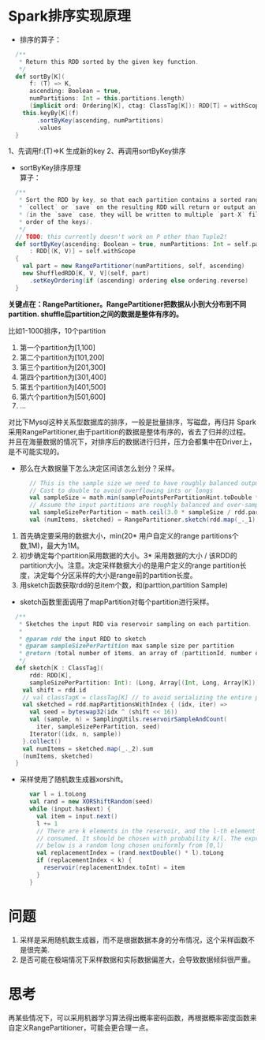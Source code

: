 # Spark排序实现原理

* 排序的算子：
```scala
  /**
   * Return this RDD sorted by the given key function.
   */
  def sortBy[K](
      f: (T) => K,
      ascending: Boolean = true,
      numPartitions: Int = this.partitions.length)
      (implicit ord: Ordering[K], ctag: ClassTag[K]): RDD[T] = withScope {
    this.keyBy[K](f)
        .sortByKey(ascending, numPartitions)
        .values
  }

```

1、先调用f:(T)=>K 生成新的key
2、再调用sortByKey排序

* sortByKey排序原理  
算子：
```scala
  /**
   * Sort the RDD by key, so that each partition contains a sorted range of the elements. Calling
   * `collect` or `save` on the resulting RDD will return or output an ordered list of records
   * (in the `save` case, they will be written to multiple `part-X` files in the filesystem, in
   * order of the keys).
   */
  // TODO: this currently doesn't work on P other than Tuple2!
  def sortByKey(ascending: Boolean = true, numPartitions: Int = self.partitions.length)
      : RDD[(K, V)] = self.withScope
  {
    val part = new RangePartitioner(numPartitions, self, ascending)
    new ShuffledRDD[K, V, V](self, part)
      .setKeyOrdering(if (ascending) ordering else ordering.reverse)
  }
```

**关键点在：RangePartitioner。RangePartitioner把数据从小到大分布到不同partition.
shuffle后partition之间的数据是整体有序的。**

比如1-1000排序，10个partition  

1. 第一个partition为[1,100]  
2. 第二个partition为[101,200]  
3. 第三个partition为[201,300]
4. 第四个partition为[301,400]
5. 第五个partition为[401,500]
6. 第六个partition为[501,600]
7. ...

对比下Mysql这种关系型数据库的排序，一般是批量排序，写磁盘，再归并
Spark采用RangePartitioner,由于partition的数据是整体有序的，省去了归并的过程。
并且在海量数据的情况下，对排序后的数据进行归并，压力会都集中在Driver上，是不可能实现的。


* 那么在大数据量下怎么决定区间该怎么划分？采样。
```scala
      // This is the sample size we need to have roughly balanced output partitions, capped at 1M.
      // Cast to double to avoid overflowing ints or longs
      val sampleSize = math.min(samplePointsPerPartitionHint.toDouble * partitions, 1e6)
      // Assume the input partitions are roughly balanced and over-sample a little bit.
      val sampleSizePerPartition = math.ceil(3.0 * sampleSize / rdd.partitions.length).toInt
      val (numItems, sketched) = RangePartitioner.sketch(rdd.map(_._1), sampleSizePerPartition)
```

1. 首先确定要采用的数据大小，min(20* 用户自定义的range partitions个数,1M)，最大为1M。
2. 初步确定每个partition采用数据的大小。3* 采用数据的大小 / 该RDD的partition大小。注意。决定采样数据大小的是用户定义的range partition长度，决定每个分区采样的大小是range前的partition长度。
3. 用sketch函数获取rdd的总item个数，和(parttion,partition Sample)


* sketch函数里面调用了mapPartition对每个partition进行采样。  

```scala
  /**
   * Sketches the input RDD via reservoir sampling on each partition.
   *
   * @param rdd the input RDD to sketch
   * @param sampleSizePerPartition max sample size per partition
   * @return (total number of items, an array of (partitionId, number of items, sample))
   */
  def sketch[K : ClassTag](
      rdd: RDD[K],
      sampleSizePerPartition: Int): (Long, Array[(Int, Long, Array[K])]) = {
    val shift = rdd.id
    // val classTagK = classTag[K] // to avoid serializing the entire partitioner object
    val sketched = rdd.mapPartitionsWithIndex { (idx, iter) =>
      val seed = byteswap32(idx ^ (shift << 16))
      val (sample, n) = SamplingUtils.reservoirSampleAndCount(
        iter, sampleSizePerPartition, seed)
      Iterator((idx, n, sample))
    }.collect()
    val numItems = sketched.map(_._2).sum
    (numItems, sketched)
  }
```

* 采样使用了随机数生成器xorshift。

```scala
      var l = i.toLong
      val rand = new XORShiftRandom(seed)
      while (input.hasNext) {
        val item = input.next()
        l += 1
        // There are k elements in the reservoir, and the l-th element has been
        // consumed. It should be chosen with probability k/l. The expression
        // below is a random long chosen uniformly from [0,l)
        val replacementIndex = (rand.nextDouble() * l).toLong
        if (replacementIndex < k) {
          reservoir(replacementIndex.toInt) = item
        }
      }
```

# 问题
1. 采样是采用随机数生成器，而不是根据数据本身的分布情况，这个采样函数不是很完美.
2. 是否可能在极端情况下采样数据和实际数据偏差大，会导致数据倾斜很严重。


# 思考
再某些情况下，可以采用机器学习算法得出概率密码函数，再根据概率密度函数来自定义RangePartitioner，可能会更合理一点。
